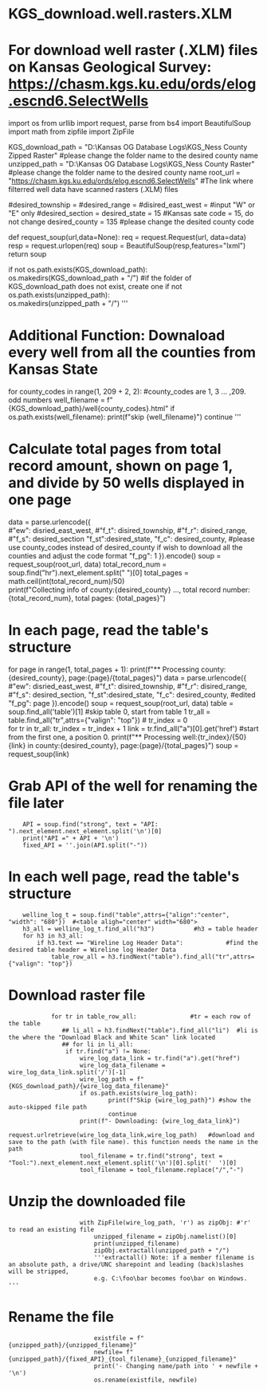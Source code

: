 # KGS_download.well.rasters.XLM
# For download well raster (.XLM) files on Kansas Geological Survey: https://chasm.kgs.ku.edu/ords/elog.escnd6.SelectWells 


import os
from urllib import request, parse
from bs4 import BeautifulSoup
import math
from zipfile import ZipFile


KGS_download_path = "D:\Kansas OG Database Logs\KGS_Ness County Zipped Raster" #please change the folder name to the desired county name
unzipped_path = "D:\Kansas OG Database Logs\KGS_Ness County Raster"     #please change the folder name to the desired county name
root_url = "https://chasm.kgs.ku.edu/ords/elog.escnd6.SelectWells"   #The link where filterred well data have scanned rasters (.XLM) files

#desired_township =
#desired_range =
#disired_east_west =    #input "W" or "E" only
#desired_section = 
desired_state = 15  #Kansas sate code = 15, do not change
desired_county = 135 #please change the desited county code  

def request_soup(url,data=None):
    req =  request.Request(url, data=data)
    resp = request.urlopen(req)
    soup = BeautifulSoup(resp,features="lxml")
    return soup

if not os.path.exists(KGS_download_path):   
    os.makedirs(KGS_download_path + "/")   #if the folder of KGS_download_path does not exist, create one
if not os.path.exists(unzipped_path):   
    os.makedirs(unzipped_path + "/")
'''
# Additional Function: Downaload every well from all the counties from Kansas State
for county_codes in range(1, 209 + 2, 2):       #county_codes are 1, 3 ... ,209. odd numbers
    well_filename = f"{KGS_download_path}/well{county_codes}.html"
    if os.path.exists(well_filename):
        print(f"skip {well_filename}") 
        continue
'''

# Calculate total pages from total record amount, shown on page 1, and divide by 50 wells displayed in one page
data = parse.urlencode({               
    #"ew": disried_east_west,
    #"f_t": disired_township,
    #"f_r": disired_range,
    #"f_s": desired_section
    "f_st":desired_state,
    "f_c": desired_county,   #please use county_codes instead of desired_county if wish to download all the counties and adjust the code format
    "f_pg": 1
    }).encode()
soup = request_soup(root_url, data)
total_record_num = soup.find("hr").next_element.split(" ")[0] 
total_pages = math.ceil(int(total_record_num)/50)   
print(f"Collecting info of county:{desired_county} ..., total record number: {total_record_num}, total pages: {total_pages}")


# In each page, read the table's structure 
for page in range(1, total_pages + 1):
    print(f"** Processing county:{desired_county}, page:{page}/{total_pages}")
    data = parse.urlencode({
       #"ew": disried_east_west,
       #"f_t": disired_township,
       #"f_r": disired_range,
       #"f_s": desired_section,
        "f_st":desired_state,
        "f_c": desired_county,   #edited
        "f_pg": page
        }).encode()
    soup = request_soup(root_url, data)
    table = soup.find_all('table')[1]   #skip table 0, start from table 1
    tr_all = table.find_all("tr",attrs={"valign": "top"})   #<tr valign="top">
    tr_index = 0                 
    for tr in tr_all:
        tr_index = tr_index + 1
        link = tr.find_all("a")[0].get('href')    #start from the first one, a position 0.
        print(f"** Processing well:{tr_index}/{50} {link} in county:{desired_county}, page:{page}/{total_pages}")
        soup = request_soup(link)
        
# Grab API of the well for renaming the file later
        API = soup.find("strong", text = "API: ").next_element.next_element.split('\n')[0]
        print("API =" + API + '\n')
        fixed_API = ''.join(API.split("-"))
        
# In each well page, read the table's structure
        welline_log_t = soup.find("table",attrs={"align":"center", "width": "680"})  #<table aligh="center" width="680">  
        h3_all = welline_log_t.find_all("h3")           #h3 = table header 
        for h3 in h3_all:                                    
            if h3.text == "Wireline Log Header Data":            #find the desired table header = Wireline log Header Data
                table_row_all = h3.findNext("table").find_all("tr",attrs={"valign": "top"})

# Download raster file
                for tr in table_row_all:               #tr = each row of the table
                   ## li_all = h3.findNext("table").find_all("li")  #li is the where the "Download Black and White Scan" link located
                   ## for li in li_all:
                    if tr.find("a") != None:
                        wire_log_data_link = tr.find("a").get("href")
                        wire_log_data_filename = wire_log_data_link.split('/')[-1]
                        wire_log_path = f"{KGS_download_path}/{wire_log_data_filename}"
                        if os.path.exists(wire_log_path):
                                print(f"Skip {wire_log_path}") #show the auto-skipped file path
                                continue     
                        print(f"- Downloading: {wire_log_data_link}")
                        request.urlretrieve(wire_log_data_link,wire_log_path)   #download and save to the path (with file name). this function needs the name in the path
                        tool_filename = tr.find("strong", text = "Tool:").next_element.next_element.split('\n')[0].split('  ')[0]
                        tool_filename = tool_filename.replace("/","-")
                        
# Unzip the downloaded file
                        with ZipFile(wire_log_path, 'r') as zipObj: #'r' to read an existing file
                            unzipped_filename = zipObj.namelist()[0]
                            print(unzipped_filename)
                            zipObj.extractall(unzipped_path + "/")  
                            '''extractall() Note: if a member filename is an absolute path, a drive/UNC sharepoint and leading (back)slashes will be stripped, 
                            e.g. C:\foo\bar becomes foo\bar on Windows. '''
                            
# Rename the file
                            existfile = f"{unzipped_path}/{unzipped_filename}"
                            newfile= f"{unzipped_path}/{fixed_API}_{tool_filename}_{unzipped_filename}"
                            print('- Changing name/path into ' + newfile + '\n')
                            os.rename(existfile, newfile)
